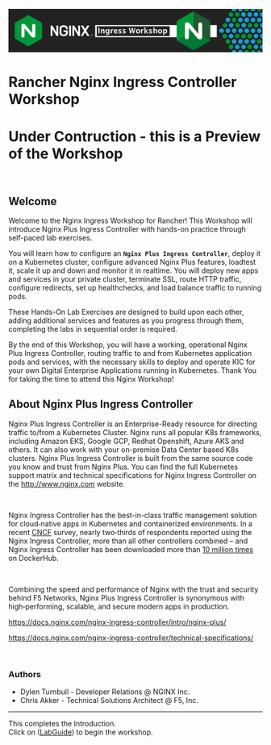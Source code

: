 ![Nginx Ingress Workshop](/media/nicworkshop-banner.png)

# Rancher Nginx Ingress Controller Workshop

# **Under Contruction - this is a Preview of the Workshop**

<br/>

## Welcome

Welcome to the Nginx Ingress Workshop for Rancher!
This Workshop will introduce Nginx Plus Ingress Controller with hands-on practice through self-paced lab exercises.

You will learn how to configure an **`Nginx Plus Ingress Controller`**, deploy it on a Kubernetes cluster, configure advanced Nginx Plus features, loadtest it, scale it up and down and monitor it in realtime.  You will deploy new apps and services in your private cluster, terminate SSL, route HTTP traffic, configure redirects, set up healthchecks, and load balance traffic to running pods.

These Hands-On Lab Exercises are designed to build upon each other, adding additional services and features as you progress through them, completing the labs in sequential order is required.

By the end of this Workshop, you will have a working, operational Nginx Plus Ingress Controller, routing traffic to and from Kubernetes application pods and services, with the necessary skills to deploy and operate KIC for your own Digital Enterprise Applications running in Kubernetes.  Thank You for taking the time to attend this Nginx Workshop!

## About Nginx Plus Ingress Controller

Nginx Plus Ingress Controller is an Enterprise-Ready resource for directing traffic to/from a Kubernetes Cluster.  Nginx runs all popular K8s frameworks, including Amazon EKS, Google GCP, Redhat Openshift, Azure AKS and others.  It can also work with your on-premise Data Center based K8s clusters.  Nginx Plus Ingress Controller is built from the same source code you know and trust from Nginx Plus.  You can find the full Kubernetes support matrix and technical specifications for Nginx Ingress Controller on the http://www.nginx.com website.  

<br/>

Nginx Ingress Controller has the best-in-class traffic management solution for cloud‑native apps in Kubernetes and containerized environments. In a recent 
[CNCF](https://www.cncf.io/blog/2018/08/29/cncf-survey-use-of-cloud-native-technologies-in-production-has-grown-over-200-percent/)
survey, nearly two‑thirds of respondents reported using the Nginx Ingress Controller, more than all other controllers combined – and Nginx Ingress
Controller has been downloaded more than [10 million
times](https://hub.docker.com/r/nginx/nginx-ingress) on DockerHub. 

<br/>

Combining the speed and performance of Nginx with the trust and security behind F5 Networks, Nginx Plus Ingress Controller is synonymous with high‑performing, scalable, and secure modern apps in production.

https://docs.nginx.com/nginx-ingress-controller/intro/nginx-plus/

https://docs.nginx.com/nginx-ingress-controller/technical-specifications/

<br/>

### Authors
- Dylen Turnbull - Developer Relations @ NGINX Inc.
- Chris Akker - Technical Solutions Architect @ F5, Inc.

-------------

This completes the Introduction.<br/> 
Click on ([LabGuide](LabGuide.md)) to begin the workshop.
